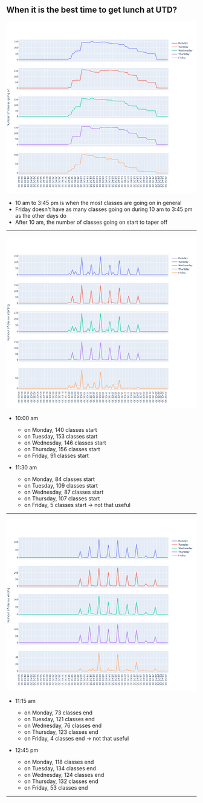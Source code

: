 ## When it is the best time to get lunch at UTD?

![Number of classes going on over time by day](https://github.com/mithil957/best-time-to-get-lunch-at-UTD/blob/main/classes_going_on.png)

- 10 am to 3:45 pm is when the most classes are going on in general
- Friday doesn't have as many classes going on during 10 am to 3:45 pm as the other days do
- After 10 am, the number of classes going on start to taper off

-------

![Number of classes starting over time by day](https://github.com/mithil957/best-time-to-get-lunch-at-UTD/blob/main/classes_starting.png)

- 10:00 am
    - on Monday, 140 classes start
    - on Tuesday, 153 classes start
    - on Wednesday, 146 classes start
    - on Thursday, 156 classes start
    - on Friday, 91 classes start
    
- 11:30 am
    - on Monday, 84 classes start
    - on Tuesday, 109 classes start
    - on Wednesday, 87 classes start
    - on Thursday, 107 classes start
    - on Friday, 5 classes start -> not that useful

-------

![Number of classes ending over time by day](https://github.com/mithil957/best-time-to-get-lunch-at-UTD/blob/main/classes_ending.png)

- 11:15 am
    - on Monday, 73 classes end
    - on Tuesday, 121 classes end
    - on Wednesday, 76 classes end
    - on Thursday, 123 classes end
    - on Friday, 4 classes end -> not that useful    

- 12:45 pm
    - on Monday, 118 classes end
    - on Tuesday, 134 classes end
    - on Wednesday, 124 classes end
    - on Thursday, 132 classes end
    - on Friday, 53 classes end
    
-------
